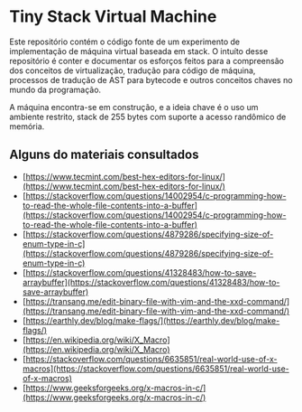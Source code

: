 # Tiny Stack Virtual Machine

Este repositório contém o código fonte de um experimento de implementação de máquina virtual baseada em stack.
O intuíto desse repositório é conter e documentar os esforços feitos para a compreensão dos conceitos de virtualização, tradução para código de máquina, processos de tradução de AST para bytecode e outros conceitos chaves no mundo da programação.

A máquina encontra-se em construção, e a ideia chave é o uso um ambiente restrito, stack de 255 bytes com suporte a acesso randômico de memória.

## Alguns do materiais consultados

* [https://www.tecmint.com/best-hex-editors-for-linux/](https://www.tecmint.com/best-hex-editors-for-linux/)
* [https://stackoverflow.com/questions/14002954/c-programming-how-to-read-the-whole-file-contents-into-a-buffer](https://stackoverflow.com/questions/14002954/c-programming-how-to-read-the-whole-file-contents-into-a-buffer)
* [https://stackoverflow.com/questions/4879286/specifying-size-of-enum-type-in-c](https://stackoverflow.com/questions/4879286/specifying-size-of-enum-type-in-c)
* [https://stackoverflow.com/questions/41328483/how-to-save-arraybuffer](https://stackoverflow.com/questions/41328483/how-to-save-arraybuffer)
* [https://transang.me/edit-binary-file-with-vim-and-the-xxd-command/](https://transang.me/edit-binary-file-with-vim-and-the-xxd-command/)
* [https://earthly.dev/blog/make-flags/](https://earthly.dev/blog/make-flags/)
* [https://en.wikipedia.org/wiki/X_Macro](https://en.wikipedia.org/wiki/X_Macro)
* [https://stackoverflow.com/questions/6635851/real-world-use-of-x-macros](https://stackoverflow.com/questions/6635851/real-world-use-of-x-macros)
* [https://www.geeksforgeeks.org/x-macros-in-c/](https://www.geeksforgeeks.org/x-macros-in-c/)

